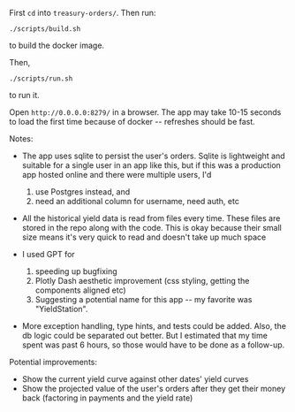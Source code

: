 First `cd` into `treasury-orders/`. Then run:

```
./scripts/build.sh
```

to build the docker image.

Then,

```
./scripts/run.sh
```

to run it.

Open `http://0.0.0.0:8279/` in a browser. The app may take 10-15 seconds to load the first time because of docker -- refreshes should be fast.

Notes:
- The app uses sqlite to persist the user's orders. Sqlite is lightweight and suitable for a single user in an app like this, but if this was a production app hosted online and there were multiple users, I'd
  1. use Postgres instead, and
  2. need an additional column for username, need auth, etc
- All the historical yield data is read from files every time. These files are stored in the repo along with the code. This is okay because their small size means it's very quick to read and doesn't take up much space
- I used GPT for
  1. speeding up bugfixing
  2. Plotly Dash aesthetic improvement (css styling, getting the components aligned etc)
  3. Suggesting a potential name for this app -- my favorite was "YieldStation".

- More exception handling, type hints, and tests could be added. Also, the db logic could be separated out better. But I estimated that my time spent was past 6 hours, so those would have to be done as a follow-up.

Potential improvements:
- Show the current yield curve against other dates' yield curves
- Show the projected value of the user's orders after they get their money back (factoring in payments and the yield rate)